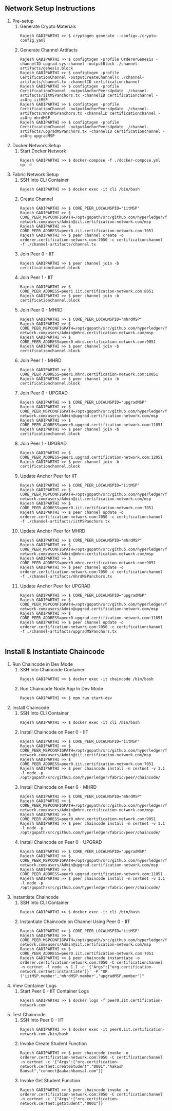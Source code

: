 ## Network Setup Instructions

1. Pre-setup
    1. Generate Crypto Materials
		```console
        Rajesh GADIPARTHI >> $ cryptogen generate --config=./crypto-config.yaml
	
	2. Generate Channel Artifacts
	    ```console
        Rajesh GADIPARTHI >> $ configtxgen -profile OrdererGenesis -channelID upgrad-sys-channel -outputBlock ./channel-artifacts/genesis.block
        Rajesh GADIPARTHI >> $ configtxgen -profile CertificationChannel -outputCreateChannelTx ./channel-artifacts/channel.tx -channelID certificationchannel
	    Rajesh GADIPARTHI >> $ configtxgen -profile CertificationChannel -outputAnchorPeersUpdate ./channel-artifacts/iitMSPanchors.tx -channelID certificationchannel -asOrg iitMSP
	    Rajesh GADIPARTHI >> $ configtxgen -profile CertificationChannel -outputAnchorPeersUpdate ./channel-artifacts/mhrdMSPanchors.tx -channelID certificationchannel -asOrg mhrdMSP
	    Rajesh GADIPARTHI >> $ configtxgen -profile CertificationChannel -outputAnchorPeersUpdate ./channel-artifacts/upgradMSPanchors.tx -channelID certificationchannel -asOrg upgradMSP

2. Docker Network Setup
	1. Start Docker Network
	    ```console
        Rajesh GADIPARTHI >> $ docker-compose -f ./docker-compose.yml up -d

3. Fabric Network Setup
	1. SSH Into CLI Container
	    ```console
        Rajesh GADIPARTHI >> $ docker exec -it cli /bin/bash
	2. Create Channel
	    ```console
        Rajesh GADIPARTHI >> $ CORE_PEER_LOCALMSPID="iitMSP"
		Rajesh GADIPARTHI >> $ CORE_PEER_MSPCONFIGPATH=/opt/gopath/src/github.com/hyperledger/fabric/peer/crypto/peerOrganizations/iit.certification-network.com/users/Admin@iit.certification-network.com/msp
		Rajesh GADIPARTHI >> $ CORE_PEER_ADDRESS=peer0.iit.certification-network.com:7051
		Rajesh GADIPARTHI >> $ peer channel create -o orderer.certification-network.com:7050 -c certificationchannel -f ./channel-artifacts/channel.tx
	3. Join Peer 0 - IIT
		```console
        Rajesh GADIPARTHI >> $ peer channel join -b certificationchannel.block
	4. Join Peer 1 - IIT
        ```console
        Rajesh GADIPARTHI >> $ CORE_PEER_ADDRESS=peer1.iit.certification-network.com:8051
        Rajesh GADIPARTHI >> $ peer channel join -b certificationchannel.block
    5. Join Peer 0 - MHRD
        ```console
        Rajesh GADIPARTHI >> $ CORE_PEER_LOCALMSPID="mhrdMSP"
        Rajesh GADIPARTHI >> $ CORE_PEER_MSPCONFIGPATH=/opt/gopath/src/github.com/hyperledger/fabric/peer/crypto/peerOrganizations/mhrd.certification-network.com/users/Admin@mhrd.certification-network.com/msp
        Rajesh GADIPARTHI >> $ CORE_PEER_ADDRESS=peer0.mhrd.certification-network.com:9051
        Rajesh GADIPARTHI >> $ peer channel join -b certificationchannel.block
    6. Join Peer 1 - MHRD
        ```console
        Rajesh GADIPARTHI >> $ CORE_PEER_ADDRESS=peer1.mhrd.certification-network.com:10051
        Rajesh GADIPARTHI >> $ peer channel join -b certificationchannel.block
    7. Join Peer 0 - UPGRAD
        ```console
        Rajesh GADIPARTHI >> $ CORE_PEER_LOCALMSPID="upgradMSP"
        Rajesh GADIPARTHI >> $ CORE_PEER_MSPCONFIGPATH=/opt/gopath/src/github.com/hyperledger/fabric/peer/crypto/peerOrganizations/upgrad.certification-network.com/users/Admin@upgrad.certification-network.com/msp
        Rajesh GADIPARTHI >> $ CORE_PEER_ADDRESS=peer0.upgrad.certification-network.com:11051
        Rajesh GADIPARTHI >> $ peer channel join -b certificationchannel.block
    8. Join Peer 1 - UPGRAD
        ```console
        Rajesh GADIPARTHI >> $ CORE_PEER_ADDRESS=peer1.upgrad.certification-network.com:12051
        Rajesh GADIPARTHI >> $ peer channel join -b certificationchannel.block
    9. Update Anchor Peer for IIT
        ```console
        Rajesh GADIPARTHI >> $ CORE_PEER_LOCALMSPID="iitMSP"
        Rajesh GADIPARTHI >> $ CORE_PEER_MSPCONFIGPATH=/opt/gopath/src/github.com/hyperledger/fabric/peer/crypto/peerOrganizations/iit.certification-network.com/users/Admin@iit.certification-network.com/msp
        Rajesh GADIPARTHI >> $ CORE_PEER_ADDRESS=peer0.iit.certification-network.com:7051
        Rajesh GADIPARTHI >> $ peer channel update -o orderer.certification-network.com:7050 -c certificationchannel -f ./channel-artifacts/iitMSPanchors.tx
    10. Update Anchor Peer for MHRD
        ```console
        Rajesh GADIPARTHI >> $ CORE_PEER_LOCALMSPID="mhrdMSP"
        Rajesh GADIPARTHI >> $ CORE_PEER_MSPCONFIGPATH=/opt/gopath/src/github.com/hyperledger/fabric/peer/crypto/peerOrganizations/mhrd.certification-network.com/users/Admin@mhrd.certification-network.com/msp
        Rajesh GADIPARTHI >> $ CORE_PEER_ADDRESS=peer0.mhrd.certification-network.com:9051
        Rajesh GADIPARTHI >> $ peer channel update -o orderer.certification-network.com:7050 -c certificationchannel -f ./channel-artifacts/mhrdMSPanchors.tx
    11. Update Anchor Peer for UPGRAD
        ```console
        Rajesh GADIPARTHI >> $ CORE_PEER_LOCALMSPID="upgradMSP"
        Rajesh GADIPARTHI >> $ CORE_PEER_MSPCONFIGPATH=/opt/gopath/src/github.com/hyperledger/fabric/peer/crypto/peerOrganizations/upgrad.certification-network.com/users/Admin@upgrad.certification-network.com/msp
        Rajesh GADIPARTHI >> $ CORE_PEER_ADDRESS=peer0.upgrad.certification-network.com:11051
        Rajesh GADIPARTHI >> $ peer channel update -o orderer.certification-network.com:7050 -c certificationchannel -f ./channel-artifacts/upgradMSPanchors.tx


## Install & Instantiate Chaincode

1. Run Chaincode in Dev Mode
	1. SSH Into Chaincode Container
	    ```console
    	Rajesh GADIPARTHI >> $ docker exec -it chaincode /bin/bash
    2. Run Chaincode Node App In Dev Mode
        ```console
        Rajesh GADIPARTHI >> $ npm run start-dev

2. Install Chaincode
	1. SSH Into CLI Container
		```console
		Rajesh GADIPARTHI >> $ docker exec -it cli /bin/bash
	2. Install Chaincode on Peer 0 - IIT
	    ```console
		Rajesh GADIPARTHI >> $ CORE_PEER_LOCALMSPID="iitMSP"
        Rajesh GADIPARTHI >> $ CORE_PEER_MSPCONFIGPATH=/opt/gopath/src/github.com/hyperledger/fabric/peer/crypto/peerOrganizations/iit.certification-network.com/users/Admin@iit.certification-network.com/msp
        Rajesh GADIPARTHI >> $ CORE_PEER_ADDRESS=peer0.iit.certification-network.com:7051
        Rajesh GADIPARTHI >> $ peer chaincode install -n certnet -v 1.1 -l node -p /opt/gopath/src/github.com/hyperledger/fabric/peer/chaincode/
    3. Install Chaincode on Peer 0 - MHRD
        ```console
        Rajesh GADIPARTHI >> $ CORE_PEER_LOCALMSPID="mhrdMSP"
        Rajesh GADIPARTHI >> $ CORE_PEER_MSPCONFIGPATH=/opt/gopath/src/github.com/hyperledger/fabric/peer/crypto/peerOrganizations/mhrd.certification-network.com/users/Admin@mhrd.certification-network.com/msp
        Rajesh GADIPARTHI >> $ CORE_PEER_ADDRESS=peer0.mhrd.certification-network.com:9051
        Rajesh GADIPARTHI >> $ peer chaincode install -n certnet -v 1.1 -l node -p /opt/gopath/src/github.com/hyperledger/fabric/peer/chaincode/
    4. Install Chaincode on Peer 0 - UPGRAD
        ```console
        Rajesh GADIPARTHI >> $ CORE_PEER_LOCALMSPID="upgradMSP"
        Rajesh GADIPARTHI >> $ CORE_PEER_MSPCONFIGPATH=/opt/gopath/src/github.com/hyperledger/fabric/peer/crypto/peerOrganizations/upgrad.certification-network.com/users/Admin@upgrad.certification-network.com/msp
        Rajesh GADIPARTHI >> $ CORE_PEER_ADDRESS=peer0.upgrad.certification-network.com:11051
        Rajesh GADIPARTHI >> $ peer chaincode install -n certnet -v 1.1 -l node -p /opt/gopath/src/github.com/hyperledger/fabric/peer/chaincode/

3. Instantiate Chaincode
	1. SSH Into CLI Container
		```console
		Rajesh GADIPARTHI >> $ docker exec -it cli /bin/bash
	2. Instantiate Chaincode on Channel Using Peer 0 - IIT
		```console
		Rajesh GADIPARTHI >> $ CORE_PEER_LOCALMSPID="iitMSP"
        Rajesh GADIPARTHI >> $ CORE_PEER_MSPCONFIGPATH=/opt/gopath/src/github.com/hyperledger/fabric/peer/crypto/peerOrganizations/iit.certification-network.com/users/Admin@iit.certification-network.com/msp
        Rajesh GADIPARTHI >> $ CORE_PEER_ADDRESS=peer0.iit.certification-network.com:7051
        Rajesh GADIPARTHI >> $ peer chaincode instantiate -o orderer.certification-network.com:7050 -C certificationchannel -n certnet -l node -v 1.1 -c '{"Args":["org.certification-network.certnet:instantiate"]}' -P "OR ('iitMSP.member','mhrdMSP.member','upgradMSP.member')"

4. View Container Logs
	1. Start Peer 0 - IIT Container Logs
	    ```console
		Rajesh GADIPARTHI >> $ docker logs -f peer0.iit.certification-network.com

5. Test Chaincode
	1. SSH Into Peer 0 - IIT
	    ```console
		Rajesh GADIPARTHI >> $ docker exec -it peer0.iit.certification-network.com /bin/bash
	2. Invoke Create Student Function
	    ```console
		Rajesh GADIPARTHI >> $ peer chaincode invoke -o orderer.certification-network.com:7050 -C certificationchannel -n certnet -c '{"Args":["org.certification-network.certnet:createStudent","0001","Aakash Bansal","connect@aakashbansal.com"]}'
	3. Invoke Get Student Function
	    ```console
		Rajesh GADIPARTHI >> $ peer chaincode invoke -o orderer.certification-network.com:7050 -C certificationchannel -n certnet -c '{"Args":["org.certification-network.certnet:getStudent","0001"]}'
